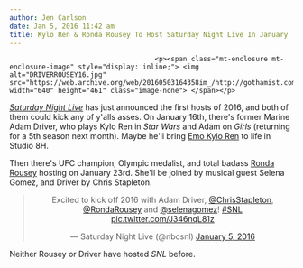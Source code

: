 ```yaml
---
author: Jen Carlson
date: Jan 5, 2016 11:42 am
title: Kylo Ren & Ronda Rousey To Host Saturday Night Live In January
---
```


	
										<p><span class="mt-enclosure mt-enclosure-image" style="display: inline;"> <img alt="DRIVERROUSEY16.jpg" src="https://web.archive.org/web/20160503164358im_/http://gothamist.com/attachments/arts_jen/DRIVERROUSEY16.jpg" width="640" height="461" class="image-none"> </span></p>

<p><a href="https://web.archive.org/web/20160503164358/http://gothamist.com/tags/snl"><em>Saturday Night Live</em></a> has just announced the first hosts of 2016, and both of them could kick any of y&apos;alls asses. On January 16th, there&apos;s former Marine Adam Driver, who plays Kylo Ren in <em>Star Wars</em> and Adam on <em>Girls</em> (returning for a 5th season next month). Maybe he&apos;ll bring <a href="https://web.archive.org/web/20160503164358/https://twitter.com/kylor3n">Emo Kylo Ren</a> to life in Studio 8H. </p>

<p>Then there&apos;s UFC champion, Olympic medalist, and total badass <a href="https://web.archive.org/web/20160503164358/http://gothamist.com/tags/rondarousey">Ronda Rousey</a> hosting on January 23rd. She&apos;ll be joined by musical guest Selena Gomez, and Driver by Chris Stapleton. </p>

<center><blockquote class="twitter-tweet" lang="en"><p lang="en" dir="ltr">Excited to kick off 2016 with Adam Driver, <a href="https://web.archive.org/web/20160503164358/https://twitter.com/ChrisStapleton">@ChrisStapleton</a>, <a href="https://web.archive.org/web/20160503164358/https://twitter.com/RondaRousey">@RondaRousey</a> and <a href="https://web.archive.org/web/20160503164358/https://twitter.com/selenagomez">@selenagomez</a>! <a href="https://web.archive.org/web/20160503164358/https://twitter.com/hashtag/SNL?src=hash">#SNL</a> <a href="https://web.archive.org/web/20160503164358/https://t.co/J346nqL81z">pic.twitter.com/J346nqL81z</a></p>&#x2014; Saturday Night Live (@nbcsnl) <a href="https://web.archive.org/web/20160503164358/https://twitter.com/nbcsnl/status/684405430261559300">January 5, 2016</a></blockquote>
<script async src="//web.archive.org/web/20160503164358js_/http://platform.twitter.com/widgets.js" charset="utf-8"></script></center>

<p>Neither Rousey or Driver have hosted <em>SNL</em> before.</p>					
										
									
				